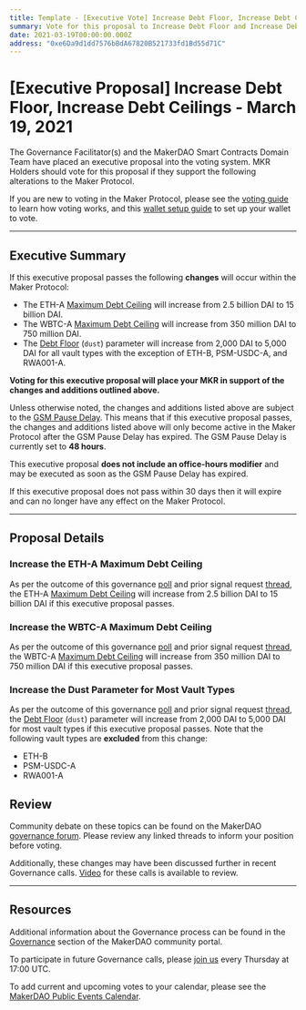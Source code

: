 ```yaml
---
title: Template - [Executive Vote] Increase Debt Floor, Increase Debt Ceilings - March 19, 2021
summary: Vote for this proposal to Increase Debt Floor and Increase Debt Ceilings
date: 2021-03-19T00:00:00.000Z
address: "0xe6Da9d1dd7576bBdA67820B521733fd1Bd55d71C"
---
```

# [Executive Proposal] Increase Debt Floor, Increase Debt Ceilings - March 19, 2021

The Governance Facilitator(s) and the MakerDAO Smart Contracts Domain Team have placed an executive proposal into the voting system. MKR Holders should vote for this proposal if they support the following alterations to the Maker Protocol.

If you are new to voting in the Maker Protocol, please see the [voting guide](https://community-development.makerdao.com/en/learn/governance/how-voting-works/) to learn how voting works, and this [wallet setup guide](https://community-development.makerdao.com/en/learn/governance/voting-setup/) to set up your wallet to vote. 

---

## Executive Summary

If this executive proposal passes the following **changes** will occur within the Maker Protocol:
- The ETH-A [Maximum Debt Ceiling](https://community-development.makerdao.com/en/learn/governance/module-dciam) will increase from 2.5 billion DAI to 15 billion DAI.
- The WBTC-A [Maximum Debt Ceiling](https://community-development.makerdao.com/en/learn/governance/module-dciam) will increase from 350 million DAI to 750 million DAI.
- The [Debt Floor](https://community-development.makerdao.com/en/learn/governance/param-debt-floor) (`dust`) parameter will increase from 2,000 DAI to 5,000 DAI for all vault types with the exception of ETH-B, PSM-USDC-A, and RWA001-A.

**Voting for this executive proposal will place your MKR in support of the changes and additions outlined above.**

Unless otherwise noted, the changes and additions listed above are subject to the [GSM Pause Delay](https://community-development.makerdao.com/en/learn/governance/param-gsm-pause-delay). This means that if this executive proposal passes, the changes and additions listed above will only become active in the Maker Protocol after the GSM Pause Delay has expired. The GSM Pause Delay is currently set to **48 hours**.

This executive proposal **does not include an office-hours modifier** and may be executed as soon as the GSM Pause Delay has expired.

If this executive proposal does not pass within 30 days then it will expire and can no longer have any effect on the Maker Protocol. 

---

## Proposal Details

### Increase the ETH-A Maximum Debt Ceiling

As per the outcome of this governance [poll](https://vote.makerdao.com/polling/QmQrPyC3#poll-detail) and prior signal request [thread](https://forum.makerdao.com/t/signal-request-adjust-eth-a-dc-iam-line-2021-05/6688), the ETH-A [Maximum Debt Ceiling](https://community-development.makerdao.com/en/learn/governance/module-dciam/) will increase from 2.5 billion DAI to 15 billion DAI if this executive proposal passes.

### Increase the WBTC-A Maximum Debt Ceiling

As per the outcome of this governance [poll](https://vote.makerdao.com/polling/QmQGirCV#poll-detail) and prior signal request [thread](https://forum.makerdao.com/t/signal-request-adjust-wbtc-a-dc-iam-line/6807), the WBTC-A [Maximum Debt Ceiling](https://community-development.makerdao.com/en/learn/governance/module-dciam/) will increase from 350 million DAI to 750 million DAI if this executive proposal passes.

### Increase the Dust Parameter for Most Vault Types

As per the outcome of this governance [poll](https://vote.makerdao.com/polling/QmSuFZx5?network=mainnet) and prior signal request [thread](https://forum.makerdao.com/t/signal-request-adjusting-dust-parameter-2021-2/6704), the [Debt Floor](https://community-development.makerdao.com/en/learn/governance/param-debt-floor) (`dust`) parameter will increase from 2,000 DAI to 5,000 DAI for most vault types if this executive proposal passes. Note that the following vault types are **excluded** from this change:
* ETH-B
* PSM-USDC-A
* RWA001-A

## Review

Community debate on these topics can be found on the MakerDAO [governance forum](https://forum.makerdao.com/). Please review any linked threads to inform your position before voting.

Additionally, these changes may have been discussed further in recent Governance calls. [Video](https://www.youtube.com/playlist?list=PLLzkWCj8ywWNq5-90-Id6VPSsrk4OWVan) for these calls is available to review.

---

## Resources

Additional information about the Governance process can be found in the [Governance](https://community-development.makerdao.com/en/learn/governance) section of the MakerDAO community portal.

To participate in future Governance calls, please [join us](https://github.com/makerdao/community/tree/master/governance/governance-and-risk-meetings) every Thursday at 17:00 UTC.

To add current and upcoming votes to your calendar, please see the [MakerDAO Public Events Calendar](https://calendar.google.com/calendar/embed?src=makerdao.com_3efhm2ghipksegl009ktniomdk%40group.calendar.google.com&ctz=UTC&mode=week&showCalendars=0&showPrint=0).
